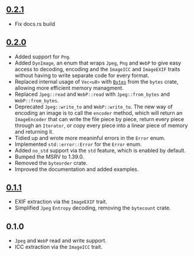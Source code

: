 ## [0.2.1]

* Fix docs.rs build

[0.2.1]: https://github.com/paolobarbolini/img-parts/compare/v0.2.0...v0.2.1

## [0.2.0]

* Added support for `Png`.
* Added `DynImage`, an enum that wraps `Jpeg`, `Png` and `WebP` to give easy
  access to decoding, encoding and the `ImageICC` and `ImageEXIF` traits
  without having to write separate code for every format.
* Replaced internal usage of `Vec<u8>` with [`Bytes`][bytes05] from the
  `bytes` crate, allowing more efficient memory managment.
* Replaced `Jpeg::read` and `WebP::read` with `Jpeg::from_bytes`
  and `WebP::from_bytes`.
* Deprecated `Jpeg::write_to` and `WebP::write_to`. The new way of encoding
  an image is to call the `encoder` method, which will return an `ImageEncoder`
  that can write the file piece by piece, return every piece through an
  `Iterator`, or copy every piece into a linear piece of memory and returning it.
* Tidied up and wrote more meaninful errors in the `Error` enum.
* Implemented `std::error::Error` for the `Error` enum.
* Added `no_std` support via the `std` feature, which is enabled by default.
* Bumped the MSRV to 1.39.0.
* Removed the `byteorder` crate.
* Improved the documentation and added examples.

[bytes05]: https://docs.rs/bytes/0.5/bytes/struct.Bytes.html
[0.2.0]: https://github.com/paolobarbolini/img-parts/compare/v0.1.1...v0.2.0

## [0.1.1]

* EXIF extraction via the `ImageEXIF` trait.
* Simplified `Jpeg` `Entropy` decoding, removing the `bytecount` crate.

[0.1.1]: https://github.com/paolobarbolini/img-parts/compare/v0.1.0...v0.1.1

## 0.1.0

* `Jpeg` and `WebP` read and write support.
* ICC extraction via the `ImageICC` trait.
